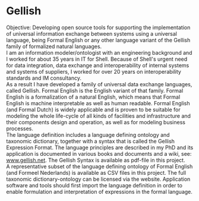 # Gellish
Objective: Developing open source tools for supporting the implementation of universal information exchange between systems using a universal language, being Formal English or any other language variant of the Gellish family of formalized natural languages.  
I am an information modeler/ontologist with an engineering background and I worked for about 35 years in IT for Shell. Because of Shell's urgent need for data integration, data exchange and interoperability of internal systems and systems of suppliers, I worked for over 20 years on interoperability standards and IM consultancy.  
As a result I have developed a family of universal data exchange languages, called Gellish. Formal English is the English variant of that family. Formal English is a formalization of a natural English, which means that Formal English is machine interpretable as well as human readable. Formal English (and Formal Dutch) is widely applicable and is proven to be suitable for modeling the whole life-cycle of all kinds of facilities and infrastructure and their components design and operation, as well as for modeling business processes.  
The language definition includes a language defining ontology and taxonomic dictionary, together with a syntax that is called the Gellish Expression Format. The language principles are described in my PhD and its application is documented in various books and documents and a wiki, see: www.gellish.net. The Gellish Syntax is available as pdf-file in this project.  
A representative subset of the language defining ontology of Formal English (and Formeel Nederlands) is available as CSV files in this project. The full taxonomic dictionary-ontology can be licensed via the website. Application software and tools should first import the language definition in order to enable formulation and interpretation of expressions in the formal language.
